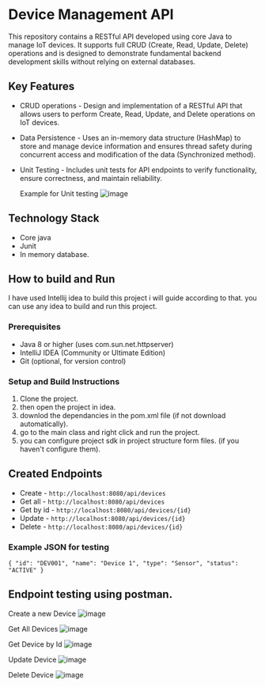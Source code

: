 # Device Management API
This repository contains a RESTful API developed using core Java to manage IoT devices. It supports full CRUD (Create, Read, Update, Delete) operations and is designed to demonstrate fundamental backend development skills without relying on external databases.

## Key Features
* CRUD operations - Design and implementation of a RESTful API that allows users to perform Create, Read, Update, and Delete operations on IoT devices.
* Data Persistence - Uses an in-memory data structure (HashMap) to store and manage device information and ensures thread safety during concurrent access and modification of the data (Synchronized method).
* Unit Testing - Includes unit tests for API endpoints to verify functionality, ensure correctness, and maintain reliability.

  Example for Unit testing
  ![image](https://github.com/user-attachments/assets/4963cfc5-5c37-418d-bd0e-b3a0cb3882ba)

## Technology Stack 
* Core java
* Junit
* In memory database.

## How to build and Run 

I have used Intellij idea to build this project i will guide according to that. you can use any idea to build and run this project.

### Prerequisites
* Java 8 or higher (uses com.sun.net.httpserver)
* IntelliJ IDEA (Community or Ultimate Edition)
* Git (optional, for version control)

### Setup and Build Instructions
1. Clone the project.
2. then open the project in idea.
3. downlod the dependancies in the pom.xml file (if not download automatically).
4. go to the main class and right click and run the project.
5. you can configure project sdk in project structure form files. (if you haven't configure them).

## Created Endpoints
* Create - `http://localhost:8080/api/devices`
* Get all - `http://localhost:8080/api/devices`
* Get by id - `http://localhost:8080/api/devices/{id}`
* Update - `http://localhost:8080/api/devices/{id}`
* Delete - `http://localhost:8080/api/devices/{id}`

### Example JSON for testing
`{
    "id": "DEV001",
    "name": "Device 1",
    "type": "Sensor",
    "status": "ACTIVE"
}`

## Endpoint testing using postman.

Create a new Device
![image](https://github.com/user-attachments/assets/198fce3d-e2ae-417e-a094-df4e9f9209b0)

Get All Devices
![image](https://github.com/user-attachments/assets/c3311301-b4d7-4e0a-b543-59c5eaa67a57)

Get Device by Id
![image](https://github.com/user-attachments/assets/0ee8bbba-8538-458b-9800-53ecde5c3b45)

Update Device
![image](https://github.com/user-attachments/assets/501d3c95-0423-42a0-8486-693996fea2ec)

Delete Device
![image](https://github.com/user-attachments/assets/ce5f7b08-c4f1-462f-a7c6-29e18916e80b)




